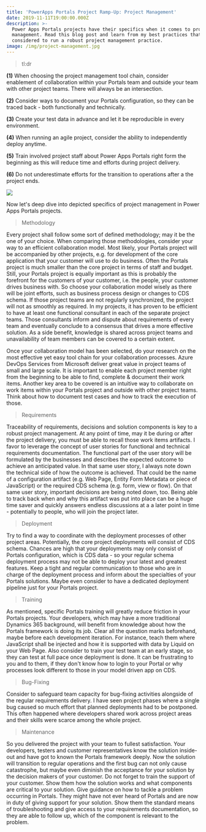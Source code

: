```yaml
---
title: 'PowerApps Portals Project Ramp-Up: Project Management'
date: 2019-11-11T19:00:00.000Z
description: >-
  Power Apps Portals projects have their specifics when it comes to project
  management. Read this blog post and learn from my best practices that shall be
  considered to run a robust project management practice.  
image: /img/project-management.jpg
---
```

> tl:dr

**(1)** When choosing the project management tool chain, consider enablement of collaboration within your Portals team and outside your team with other project teams. There will always be an intersection.

**(2)** Consider ways to document your Portals configuration, so they can be traced back - both functionally and technically.

**(3)** Create your test data in advance and let it be reproducible in every environment.

**(4)** When running an agile project, consider the ability to independently deploy anytime.

**(5)** Train involved project staff about Power Apps Portals right form the beginning as this will reduce time and efforts during project delivery.

**(6)** Do not underestimate efforts for the transition to operations after a the project ends.

![](/img/portals-project-management.jpg)

Now let's deep dive into depicted specifics of project management in Power Apps Portals projects.

> Methodology

Every project shall follow some sort of defined methodology; may it be the one of your choice. When comparing those methodologies, consider your way to an efficient collaboration model. Most likely, your Portals project will be accompanied by other projects, e.g. for development of the core application that your customer will use to do business. Often the Portals project is much smaller than the core project in terms of staff and budget. Still, your Portals project is equally important as this is probably the forefront for the customers of your customer, i.e. the people, your customer drives business with. So choose your collaboration model wisely as there will be joint efforts, such as business process design or changes to CDS schema. If those project teams are not regularly synchronized, the project will not as smoothly as required. In my projects, it has proven to be efficient to have at least one functional consultant in each of the separate project teams. Those consultants inform and dispute about requirements of every team and eventually conclude to a consensus that drives a more effective solution. As a side benefit, knowledge is shared across project teams and unavailability of team members can be covered to a certain extent. 

Once your collaboration model has been selected, do your research on the most effective yet easy tool chain for your collaboration processes. Azure DevOps Services from Microsoft deliver great value in project teams of small and large scale. It is important to enable each project member right from the beginning to be able to find, complete & document their work items. Another key area to be covered is an intuitive way to collaborate on work items within your Portals project and outside with other project teams. Think about how to document test cases and how to  track the execution of those.



> Requirements

Traceability of requirements, decisions and solution components is key to a robust project management. At any point of time, may it be during or after the project delivery, you must be able  to recall those work items artifacts. I favor to leverage the concept of user stories for functional and technical requirements documentation. The functional part of the user story will be formulated by the businesses and describes the expected outcome to achieve an anticipated value. In that same user story, I always note down the technical side of how the outcome is achieved. That could be the name of a configuration artifact (e.g. Web Page, Entity Form Metadata or piece of JavaScript) or the required CDS schema (e.g. form, view or flow). On that same user story, important decisions are being noted down, too. Being able to track back when and why this artifact was put into place can be a huge time saver and quickly answers endless discussions at a a later point in time - potentially to people, who will join the project later.

> Deployment

Try to find a way to coordinate with the deployment processes of other project areas. Potentially, the core project deployments will consist of CDS schema. Chances are high that your deployments may only consist of Portals configuration, which is CDS data - so your regular schema deployment process may not be able to deploy your latest and greatest features. Keep a tight and regular communication to those who are in charge of the deployment process and inform about the specialties of your Portals solutions. Maybe even consider to have a dedicated deployment pipeline just for your Portals project.

> Training

As mentioned, specific Portals training will greatly reduce friction in your Portals projects. Your developers, which may have a more traditional Dynamics 365 background, will benefit from knowledge about how the Portals framework is doing its job. Clear all the question marks beforehand, maybe before each development iteration. For instance, teach them where JavaScript shall be injected and how it is supported with data by Liquid on your Web Page. Also consider to train your test team at an early stage, so they can test at full pace once deployment is done. It can be frustrating to you and to them, if they don't know how to login to your Portal or why processes look different to those in your model driven app on CDS.

> Bug-Fixing

Consider to safeguard team capacity for bug-fixing activities alongside of the regular requirements delivery. I have seen project phases where a single bug caused so much effort that planned deployments had to be postponed. This often happened where developers shared work across project areas and their skills were scarce among the whole project.

> Maintenance

So you delivered the project with your team to fullest satisfaction. Your developers, testers and customer representatives know the solution inside-out and have got to known the Portals framework deeply. Now the solution will transition to regular operations and the first bug can not only cause catastrophe, but maybe even diminish the acceptance for your solution by the decision makers of your customer. Do not forget to train the support of your customer. Show them how the solution works and what components are critical to your solution. Give guidance on how to tackle a problem occurring in Portals. They might have not ever heard of Portals and are now in duty of giving support for your solution. Show them the standard means of troubleshooting and give access to your requirements documentation, so they are able to follow up, which of the component is relevant to the problem.

